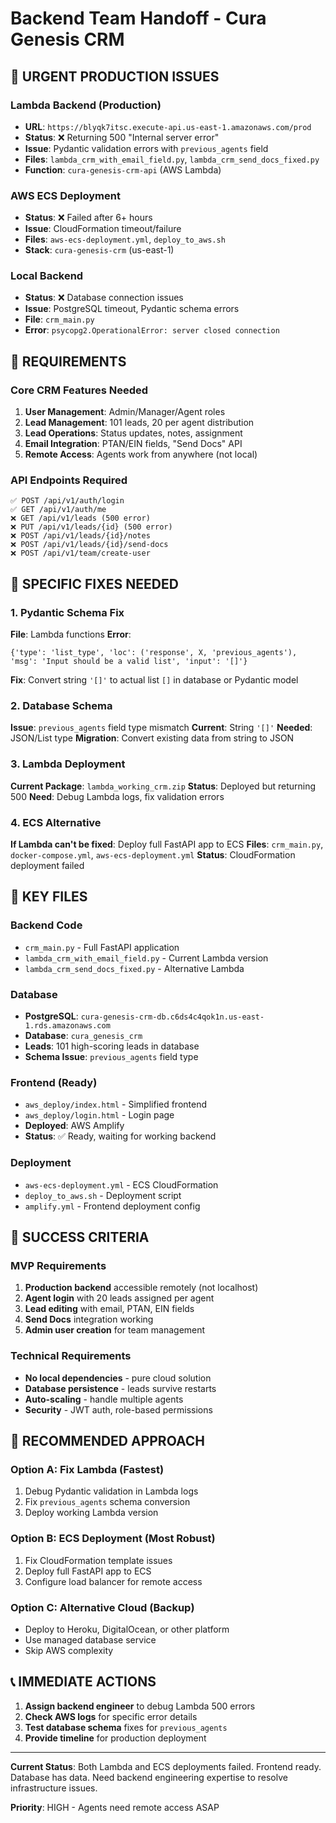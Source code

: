 # Backend Team Handoff - Cura Genesis CRM

## 🚨 URGENT PRODUCTION ISSUES

### **Lambda Backend (Production)**
- **URL**: `https://blyqk7itsc.execute-api.us-east-1.amazonaws.com/prod`
- **Status**: ❌ Returning 500 "Internal server error"
- **Issue**: Pydantic validation errors with `previous_agents` field
- **Files**: `lambda_crm_with_email_field.py`, `lambda_crm_send_docs_fixed.py`
- **Function**: `cura-genesis-crm-api` (AWS Lambda)

### **AWS ECS Deployment**
- **Status**: ❌ Failed after 6+ hours
- **Issue**: CloudFormation timeout/failure
- **Files**: `aws-ecs-deployment.yml`, `deploy_to_aws.sh`
- **Stack**: `cura-genesis-crm` (us-east-1)

### **Local Backend**
- **Status**: ❌ Database connection issues
- **Issue**: PostgreSQL timeout, Pydantic schema errors
- **File**: `crm_main.py`
- **Error**: `psycopg2.OperationalError: server closed connection`

## 🎯 REQUIREMENTS

### **Core CRM Features Needed**
1. **User Management**: Admin/Manager/Agent roles
2. **Lead Management**: 101 leads, 20 per agent distribution
3. **Lead Operations**: Status updates, notes, assignment
4. **Email Integration**: PTAN/EIN fields, "Send Docs" API
5. **Remote Access**: Agents work from anywhere (not local)

### **API Endpoints Required**
```
✅ POST /api/v1/auth/login
✅ GET /api/v1/auth/me
❌ GET /api/v1/leads (500 error)
❌ PUT /api/v1/leads/{id} (500 error)
❌ POST /api/v1/leads/{id}/notes
❌ POST /api/v1/leads/{id}/send-docs
❌ POST /api/v1/team/create-user
```

## 🔧 SPECIFIC FIXES NEEDED

### **1. Pydantic Schema Fix**
**File**: Lambda functions
**Error**: 
```
{'type': 'list_type', 'loc': ('response', X, 'previous_agents'), 'msg': 'Input should be a valid list', 'input': '[]'}
```
**Fix**: Convert string `'[]'` to actual list `[]` in database or Pydantic model

### **2. Database Schema**
**Issue**: `previous_agents` field type mismatch
**Current**: String `'[]'` 
**Needed**: JSON/List type
**Migration**: Convert existing data from string to JSON

### **3. Lambda Deployment**
**Current Package**: `lambda_working_crm.zip`
**Status**: Deployed but returning 500
**Need**: Debug Lambda logs, fix validation errors

### **4. ECS Alternative**
**If Lambda can't be fixed**: Deploy full FastAPI app to ECS
**Files**: `crm_main.py`, `docker-compose.yml`, `aws-ecs-deployment.yml`
**Status**: CloudFormation deployment failed

## 📁 KEY FILES

### **Backend Code**
- `crm_main.py` - Full FastAPI application
- `lambda_crm_with_email_field.py` - Current Lambda version
- `lambda_crm_send_docs_fixed.py` - Alternative Lambda

### **Database**
- **PostgreSQL**: `cura-genesis-crm-db.c6ds4c4qok1n.us-east-1.rds.amazonaws.com`
- **Database**: `cura_genesis_crm`
- **Leads**: 101 high-scoring leads in database
- **Schema Issue**: `previous_agents` field type

### **Frontend (Ready)**
- `aws_deploy/index.html` - Simplified frontend
- `aws_deploy/login.html` - Login page
- **Deployed**: AWS Amplify
- **Status**: ✅ Ready, waiting for working backend

### **Deployment**
- `aws-ecs-deployment.yml` - ECS CloudFormation
- `deploy_to_aws.sh` - Deployment script
- `amplify.yml` - Frontend deployment config

## 🎯 SUCCESS CRITERIA

### **MVP Requirements**
1. **Production backend** accessible remotely (not localhost)
2. **Agent login** with 20 leads assigned per agent
3. **Lead editing** with email, PTAN, EIN fields
4. **Send Docs** integration working
5. **Admin user creation** for team management

### **Technical Requirements**
- **No local dependencies** - pure cloud solution
- **Database persistence** - leads survive restarts
- **Auto-scaling** - handle multiple agents
- **Security** - JWT auth, role-based permissions

## 🚀 RECOMMENDED APPROACH

### **Option A: Fix Lambda** (Fastest)
1. Debug Pydantic validation in Lambda logs
2. Fix `previous_agents` schema conversion
3. Deploy working Lambda version

### **Option B: ECS Deployment** (Most Robust)
1. Fix CloudFormation template issues
2. Deploy full FastAPI app to ECS
3. Configure load balancer for remote access

### **Option C: Alternative Cloud** (Backup)
- Deploy to Heroku, DigitalOcean, or other platform
- Use managed database service
- Skip AWS complexity

## 📞 IMMEDIATE ACTIONS

1. **Assign backend engineer** to debug Lambda 500 errors
2. **Check AWS logs** for specific error details
3. **Test database schema** fixes for `previous_agents`
4. **Provide timeline** for production deployment

---

**Current Status**: Both Lambda and ECS deployments failed. Frontend ready. Database has data. Need backend engineering expertise to resolve infrastructure issues.

**Priority**: HIGH - Agents need remote access ASAP 